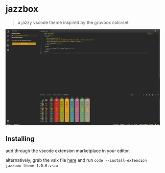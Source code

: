# jazzbox

> a jazzy vscode theme inspired by the gruvbox colorset

![img](./jazzbox-html.png)

## Installing

add through the vscode extension marketplace in your editor.

alternatively, grab the vsix file [here](https://github.com/bvautour/jazzbox/releases/download/1.0.0/jazzbox-theme-1.0.0.vsix) and run `code --install-extension jazzbox-theme-1.0.0.vsix`
